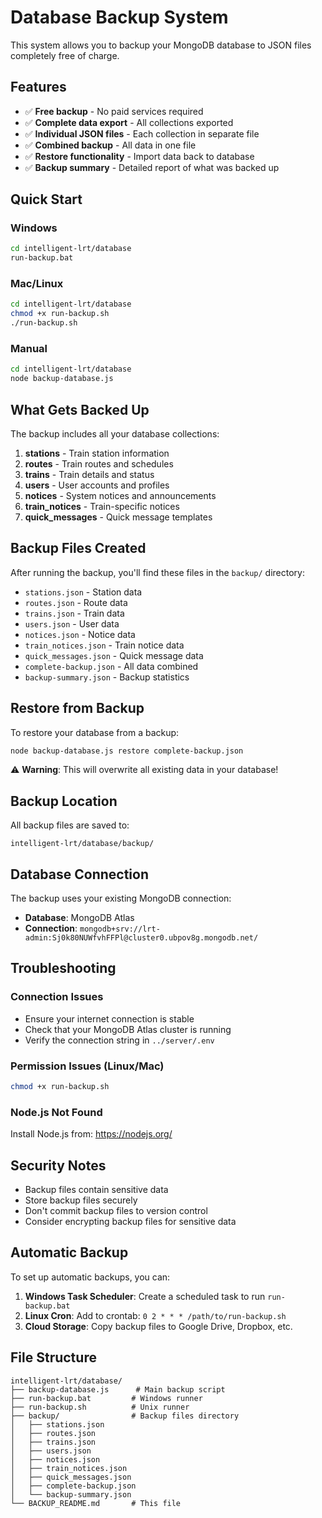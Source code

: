 # Database Backup System

This system allows you to backup your MongoDB database to JSON files completely free of charge.

## Features

- ✅ **Free backup** - No paid services required
- ✅ **Complete data export** - All collections exported
- ✅ **Individual JSON files** - Each collection in separate file
- ✅ **Combined backup** - All data in one file
- ✅ **Restore functionality** - Import data back to database
- ✅ **Backup summary** - Detailed report of what was backed up

## Quick Start

### Windows
```bash
cd intelligent-lrt/database
run-backup.bat
```

### Mac/Linux
```bash
cd intelligent-lrt/database
chmod +x run-backup.sh
./run-backup.sh
```

### Manual
```bash
cd intelligent-lrt/database
node backup-database.js
```

## What Gets Backed Up

The backup includes all your database collections:

1. **stations** - Train station information
2. **routes** - Train routes and schedules
3. **trains** - Train details and status
4. **users** - User accounts and profiles
5. **notices** - System notices and announcements
6. **train_notices** - Train-specific notices
7. **quick_messages** - Quick message templates

## Backup Files Created

After running the backup, you'll find these files in the `backup/` directory:

- `stations.json` - Station data
- `routes.json` - Route data
- `trains.json` - Train data
- `users.json` - User data
- `notices.json` - Notice data
- `train_notices.json` - Train notice data
- `quick_messages.json` - Quick message data
- `complete-backup.json` - All data combined
- `backup-summary.json` - Backup statistics

## Restore from Backup

To restore your database from a backup:

```bash
node backup-database.js restore complete-backup.json
```

⚠️ **Warning**: This will overwrite all existing data in your database!

## Backup Location

All backup files are saved to:
```
intelligent-lrt/database/backup/
```

## Database Connection

The backup uses your existing MongoDB connection:
- **Database**: MongoDB Atlas
- **Connection**: `mongodb+srv://lrt-admin:Sj0k80NUWfvhFFPl@cluster0.ubpov8g.mongodb.net/`

## Troubleshooting

### Connection Issues
- Ensure your internet connection is stable
- Check that your MongoDB Atlas cluster is running
- Verify the connection string in `../server/.env`

### Permission Issues (Linux/Mac)
```bash
chmod +x run-backup.sh
```

### Node.js Not Found
Install Node.js from: https://nodejs.org/

## Security Notes

- Backup files contain sensitive data
- Store backup files securely
- Don't commit backup files to version control
- Consider encrypting backup files for sensitive data

## Automatic Backup

To set up automatic backups, you can:

1. **Windows Task Scheduler**: Create a scheduled task to run `run-backup.bat`
2. **Linux Cron**: Add to crontab: `0 2 * * * /path/to/run-backup.sh`
3. **Cloud Storage**: Copy backup files to Google Drive, Dropbox, etc.

## File Structure

```
intelligent-lrt/database/
├── backup-database.js      # Main backup script
├── run-backup.bat         # Windows runner
├── run-backup.sh          # Unix runner
├── backup/                # Backup files directory
│   ├── stations.json
│   ├── routes.json
│   ├── trains.json
│   ├── users.json
│   ├── notices.json
│   ├── train_notices.json
│   ├── quick_messages.json
│   ├── complete-backup.json
│   └── backup-summary.json
└── BACKUP_README.md       # This file
``` 
